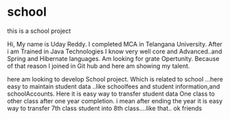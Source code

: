 # school
this is a school project 




Hi,
My name is Uday Reddy.
I completed MCA in Telangana  University.
After i am Trained in Java Technologies
I know very well core and Advanced..and Spring and Hibernate languages.
Am looking for grate Opertunity.
Because of that reason I joined in Git hub and here am showing my talent.

here am looking to develop School project.
Which is related to school ...here easy to maintain student data ..like schoolfees and student information,and schoolAccounts.
Here it is easy way to transfer student data One class to other class after one year completion.
i mean after ending the year it is easy way to transfer  7th class student into 8th class....like that..
ok friends 
